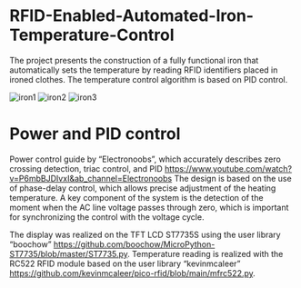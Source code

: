 # RFID-Enabled-Automated-Iron-Temperature-Control
The project presents the construction of a fully functional iron that automatically sets the temperature by reading RFID identifiers placed in ironed clothes. The temperature control algorithm is based on PID control.

![iron1](https://github.com/user-attachments/assets/79e101c2-f629-4b88-8f34-eb233383d9e4)
![iron2](https://github.com/user-attachments/assets/5cecacea-fa2d-4b01-8d4b-c8369862421c)
![iron3](https://github.com/user-attachments/assets/4684b818-3fec-4374-8c5c-989e10bbc63d)



# Power and PID control
Power control guide by “Electronoobs”, which accurately describes zero crossing detection, triac control, and PID https://www.youtube.com/watch?v=P6mbBJDIvxI&ab_channel=Electronoobs 
The design is based on the use of phase-delay control, which allows precise adjustment of the heating temperature. A key component of the system is the detection of the moment when the AC line voltage passes through zero, which is important for synchronizing the control with the voltage cycle.



The display was realized on the TFT LCD ST7735S using the user library “boochow” https://github.com/boochow/MicroPython-ST7735/blob/master/ST7735.py.  Temperature reading is realized with the RC522 RFID module based on the user library “kevinmcaleer” https://github.com/kevinmcaleer/pico-rfid/blob/main/mfrc522.py.


